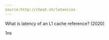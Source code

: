 ```yaml
---
source:http://cheat.sh/latencies
---
```

What is latency of an L1 cache reference? (2020)
<!--question-->
1ns
